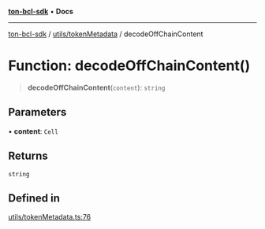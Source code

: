 [**ton-bcl-sdk**](../../../README.md) • **Docs**

***

[ton-bcl-sdk](../../../modules.md) / [utils/tokenMetadata](../README.md) / decodeOffChainContent

# Function: decodeOffChainContent()

> **decodeOffChainContent**(`content`): `string`

## Parameters

• **content**: `Cell`

## Returns

`string`

## Defined in

[utils/tokenMetadata.ts:76](https://github.com/ton-fun-tech/ton-bcl-sdk/blob/dd5e1aad56460b504ee72a0e5d189cd8ce611083/src/utils/tokenMetadata.ts#L76)
